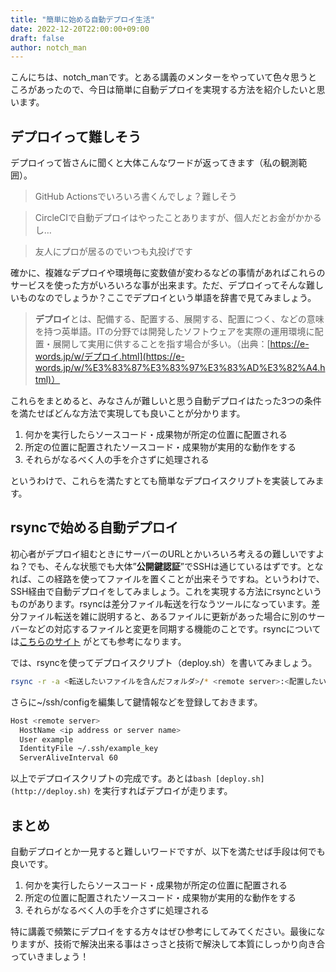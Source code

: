 ```yaml
---
title: "簡単に始める自動デプロイ生活"
date: 2022-12-20T22:00:00+09:00
draft: false
author: notch_man
---
```


こんにちは、notch_manです。とある講義のメンターをやっていて色々思うところがあったので、今日は簡単に自動デプロイを実現する方法を紹介したいと思います。

## デプロイって難しそう

デプロイって皆さんに聞くと大体こんなワードが返ってきます（私の観測範囲）。

> GitHub Actionsでいろいろ書くんでしょ？難しそう

> CircleCIで自動デプロイはやったことありますが、個人だとお金がかかるし…

> 友人にプロが居るのでいつも丸投げです

確かに、複雑なデプロイや環境毎に変数値が変わるなどの事情があればこれらのサービスを使った方がいろいろな事が出来ます。ただ、デプロイってそんな難しいものなのでしょうか？ここでデプロイという単語を辞書で見てみましょう。

> **デプロイ**とは、配備する、配置する、展開する、配置につく、などの意味を持つ英単語。ITの分野では開発したソフトウェアを実際の運用環境に配置・展開して実用に供することを指す場合が多い。（出典：[https://e-words.jp/w/デプロイ.html](https://e-words.jp/w/%E3%83%87%E3%83%97%E3%83%AD%E3%82%A4.html)）

これらをまとめると、みなさんが難しいと思う自動デプロイはたった3つの条件を満たせばどんな方法で実現しても良いことが分かります。

1. 何かを実行したらソースコード・成果物が所定の位置に配置される
2. 所定の位置に配置されたソースコード・成果物が実用的な動作をする
3. それらがなるべく人の手を介さずに処理される

というわけで、これらを満たすとても簡単なデプロイスクリプトを実装してみます。

## rsyncで始める自動デプロイ

初心者がデプロイ組むときにサーバーのURLとかいろいろ考えるの難しいですよね？でも、そんな状態でも大体”**公開鍵認証**”でSSHは通じているはずです。となれば、この経路を使ってファイルを置くことが出来そうですね。というわけで、SSH経由で自動デプロイをしてみましょう。これを実現する方法にrsyncというものがあります。rsyncは差分ファイル転送を行なうツールになっています。差分ファイル転送を雑に説明すると、あるファイルに更新があった場合に別のサーバーなどの対応するファイルと変更を同期する機能のことです。rsyncについては[こちらのサイト](https://wiki.archlinux.jp/index.php/Rsync) がとても参考になります。

では、rsyncを使ってデプロイスクリプト（deploy.sh）を書いてみましょう。

```bash
rsync -r -a <転送したいファイルを含んだフォルダ>/* <remote server>:<配置したいディレクトリ>
```

さらに~/ssh/configを編集して鍵情報などを登録しておきます。

```bash
Host <remote server>
  HostName <ip address or server name>
  User example
  IdentityFile ~/.ssh/example_key
  ServerAliveInterval 60
```

以上でデプロイスクリプトの完成です。あとは`bash [deploy.sh](http://deploy.sh)` を実行すればデプロイが走ります。

## まとめ

自動デプロイとか一見すると難しいワードですが、以下を満たせば手段は何でも良いです。

1. 何かを実行したらソースコード・成果物が所定の位置に配置される
2. 所定の位置に配置されたソースコード・成果物が実用的な動作をする
3. それらがなるべく人の手を介さずに処理される

特に講義で頻繁にデプロイをする方々はぜひ参考にしてみてください。最後になりますが、技術で解決出来る事はさっさと技術で解決して本質にしっかり向き合っていきましょう！

